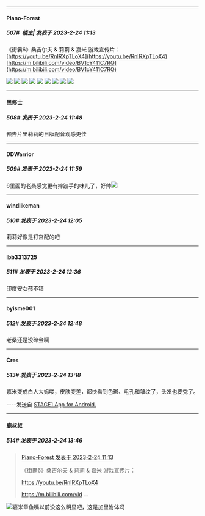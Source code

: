 
*****

####  Piano-Forest  
##### 507#         楼主| 发表于 2023-2-24 11:13

《街霸6》桑吉尔夫 &amp; 莉莉 &amp; 嘉米 游戏宣传片：
[https://youtu.be/RnIRXpTLoX4](https://youtu.be/RnIRXpTLoX4)
[https://m.bilibili.com/video/BV1cY411C7RQ](https://m.bilibili.com/video/BV1cY411C7RQ)

<img src="https://p.sda1.dev/10/92321d2044feedb0a91a170f7da67281/zangief.png" referrerpolicy="no-referrer">
<img src="https://p.sda1.dev/10/387e9076274ec2335d1e7aa22555bac0/lily.png" referrerpolicy="no-referrer">
<img src="https://p.sda1.dev/10/5ff99fe9b267d336eff0be342df25ddf/cammy.png" referrerpolicy="no-referrer">
<img src="https://p.sda1.dev/10/675dfde2596cb96c1ff49cabf77fc17b/Street-Fighter-6_2023_02-23-23_025.jpg" referrerpolicy="no-referrer">
<img src="https://p.sda1.dev/10/e7caff62d3d5f3c5a9b531150f9aad07/Street-Fighter-6_2023_02-23-23_026.jpg" referrerpolicy="no-referrer">
<img src="https://p.sda1.dev/10/197225e963edf9a8be59f5e06dff3a0f/Street-Fighter-6_2023_02-23-23_023.jpg" referrerpolicy="no-referrer">
<img src="https://p.sda1.dev/10/edeb0d27bb032d81c529158c842a5ae8/Street-Fighter-6_2023_02-23-23_024.jpg" referrerpolicy="no-referrer">
<img src="https://p.sda1.dev/10/84c4951a855c6b190be1eab40e918ddc/Street-Fighter-6_2023_02-23-23_021.jpg" referrerpolicy="no-referrer">
<img src="https://p.sda1.dev/10/39c23e0374d92683d5e842ff3f09dfde/Street-Fighter-6_2023_02-23-23_020.jpg" referrerpolicy="no-referrer">


*****

####  黑修士  
##### 508#       发表于 2023-2-24 11:48

预告片里莉莉的日版配音观感更佳


*****

####  DDWarrior  
##### 509#       发表于 2023-2-24 11:59

6里面的老桑感觉更有摔跤手的味儿了，好帅<img src="https://static.saraba1st.com/image/smiley/face2017/080.png" referrerpolicy="no-referrer">


*****

####  windlikeman  
##### 510#       发表于 2023-2-24 12:05

莉莉好像是钉宫配的吧


*****

####  lbb3313725  
##### 511#       发表于 2023-2-24 12:36

印度安女孩不错


*****

####  byisme001  
##### 512#       发表于 2023-2-24 12:48

老桑还是没碎金啊


*****

####  Cres  
##### 513#       发表于 2023-2-24 13:18

嘉米变成白人大妈喽，皮肤变差，都快看到色斑、毛孔和皱纹了，头发也要秃了。

----发送自 [STAGE1 App for Android.](http://stage1.5j4m.com/?1.37)


*****

####  鹿叔叔  
##### 514#       发表于 2023-2-24 13:46

<blockquote><a href="httphttps://bbs.saraba1st.com/2b/forum.php?mod=redirect&amp;goto=findpost&amp;pid=59868966&amp;ptid=2052498" target="_blank">Piano-Forest 发表于 2023-2-24 11:13</a>

《街霸6》桑吉尔夫 &amp; 莉莉 &amp; 嘉米 游戏宣传片：

https://youtu.be/RnIRXpTLoX4

https://m.bilibili.com/vid ...</blockquote>
<img src="https://static.saraba1st.com/image/smiley/face2017/018.png" referrerpolicy="no-referrer">嘉米章鱼嘴以前没这么明显吧，这是加里附体吗

